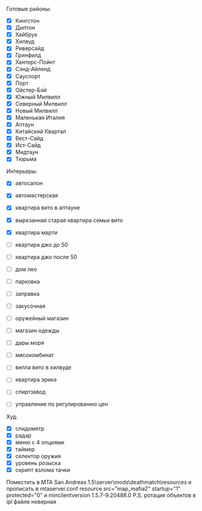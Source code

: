 Готовые районы:
- [x] Кингстон
- [x] Диптон
- [x] Хайбрук
- [x] Хилвуд
- [x] Риверсайд
- [x] Гринфилд
- [x] Хантерс-Пойнт
- [x] Сэнд-Айленд
- [x] Сауспорт
- [x] Порт
- [x] Ойстер-Бэй
- [x] Южный Милвилл
- [x] Северный Милвилл
- [x] Новый Милвилл
- [X] Маленькая Италия
- [X] Аптаун
- [X] Китайский Квартал
- [X] Вест-Сайд
- [X] Ист-Сайд
- [X] Мидтаун
- [X] Тюрьма

Интерьеры:
- [X] автосалон
- [X] автомастерская
- [X] квартира вито в аптауне
- [X] вырезанная старая квартира семьи вито
- [X] квартира марти
- [ ] квартира джо до 50
- [ ] квартира джо после 50
- [ ] дом лео
- [ ] парковка

- [ ] заправка
- [ ] закусочная
- [ ] оружейный магазин
- [ ] магазин одежды
- [ ] дары моря
- [ ] мясокомбинат
- [ ] вилла вито в хилвуде
- [ ] квартира эрика
- [ ] спиртзавод
- [ ] управление по регулированию цен

Худ:
- [x] спидометр
- [x] радар
- [x] меню с 4 опциями
- [x] таймер
- [X] селектор оружия
- [X] уровень розыска
- [X] скрипт взлома тачки

Поместить в MTA San Andreas 1.5\server\mods\deathmatch\resources и прописать в mtaserver.conf resource src="map_mafia2" startup="1" protected="0" и minclientversion 1.5.7-9.20488.0
P.S. ротация объектов в ipl файле неверная